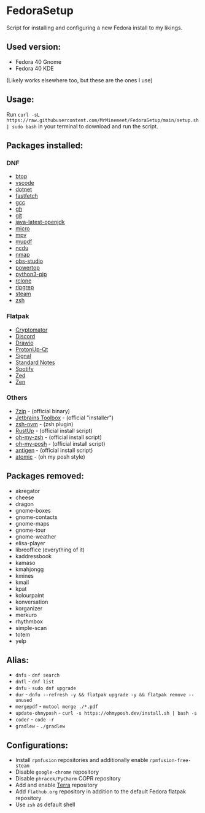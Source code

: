 # FedoraSetup
Script for installing and configuring a new Fedora install to my likings.

## Used version:
* Fedora 40 Gnome
* Fedora 40 KDE

(Likely works elsewhere too, but these are the ones I use)

## Usage:
Run `curl -sL https://raw.githubusercontent.com/MrMinemeet/FedoraSetup/main/setup.sh | sudo bash` in your terminal to download and run the script.

## Packages installed:
### DNF
* [btop](https://github.com/aristocratos/btop)
* [vscode](https://code.visualstudio.com/)
* [dotnet](https://dotnet.microsoft.com/)
* [fastfetch](https://github.com/fastfetch-cli/fastfetch)
* [gcc](https://gcc.gnu.org/)
* [gh](https://cli.github.com/)
* [git](https://git-scm.com/)
* [java-latest-openjdk](https://openjdk.java.net/)
* [micro](https://micro-editor.github.io/)
* [mpv](https://mpv.io/)
* [mupdf](https://mupdf.com/)
* [ncdu](https://dev.yorhel.nl/ncdu)
* [nmap](https://nmap.org/)
* [obs-studio](https://obsproject.com/)
* [powertop](https://01.org/powertop)
* [python3-pip](https://pip.pypa.io/)
* [rclone](https://rclone.org/)
* [ripgrep](https://github.com/BurntSushi/ripgrep)
* [steam](https://steampowered.com/)
* [zsh](https://www.zsh.org/)

### Flatpak
* [Cryptomator](https://cryptomator.org/)
* [Discord](https://discord.com/)
* [Drawio](https://draw.io/)
* [ProtonUp-Qt](https://github.com/DavidoTek/ProtonUp-Qt)
* [Signal](https://signal.org/)
* [Standard Notes](https://standardnotes.com/)
* [Spotify](https://spotify.com/)
* [Zed](https://zed.dev/)
* [Zen](https://zen-browser.app/)

### Others
* [7zip](https://www.7-zip.org/) - (official binary)
* [Jetbrains Toolbox](https://www.jetbrains.com/toolbox-app/) - (official "installer")
* [zsh-nvm](https://github.com/lukechilds/zsh-nvm) - (zsh plugin)
* [RustUp](https://rustup.rs/) - (official install script)
* [oh-my-zsh](https://ohmyz.sh/) - (official install script)
* [oh-my-posh](https://ohmyposh.dev/) - (official install script)
* [antigen](https://antigen.sharats.me/) - (official install script)
* [atomic](https://github.com/JanDeDobbeleer/oh-my-posh/blob/main/themes/atomic.omp.json) - (oh my posh style)

## Packages removed:
* akregator
* cheese
* dragon
* gnome-boxes
* gnome-contacts
* gnome-maps
* gnome-tour
* gnome-weather
* elisa-player
* libreoffice (everything of it)
* kaddressbook
* kamaso
* kmahjongg
* kmines
* kmail
* kpat
* kolourpaint
* konversation
* korganizer
* merkuro
* rhythmbox
* simple-scan
* totem
* yelp

## Alias:
* `dnfs` - `dnf search`
* `dnfl` - `dnf list`
* `dnfu` - `sudo dnf upgrade`
* `dur` - `dnfu --refresh -y && flatpak upgrade -y && flatpak remove --unused`
* `mergepdf` - `mutool merge ./*.pdf`
* `update-ohmyposh` - `curl -s https://ohmyposh.dev/install.sh | bash -s`
* `coder` - `code -r`
* `gradlew` - `./gradlew`

## Configurations:
* Install `rpmfusion` repositories and additionally enable `rpmfusion-free-steam`
* Disable `google-chrome` repository
* Disable `phracek/PyCharm` COPR repository
* Add and enable [Terra](https://terra.fyralabs.com/) repository
* Add `flathub.org` repository in addition to the default Fedora flatpak repository
* Use `zsh` as default shell
